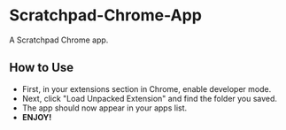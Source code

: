 # Scratchpad-Chrome-App
A Scratchpad Chrome app.

## How to Use
- First, in your extensions section in Chrome, enable developer mode.
- Next, click "Load Unpacked Extension" and find the folder you saved.
- The app should now appear in your apps list.
- **ENJOY!**
